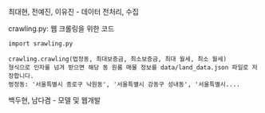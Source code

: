 최대현, 전예진, 이유진 - 데이터 전처리, 수집

crawling.py: 웹 크롤링을 위한 코드

```
import srawling.py

crawling.crawling(법정동, 최대보증금, 최소보증금, 최대 월세, 최소 월세)
형식으로 인자를 넘겨 받으면 해당 동 원룸 매물 정보를 data/land_data.json 파일로 저장합니다.
벙정동: '서울특별시 종로구 낙원동', '서울특별시 강동구 성내동', '서울특별시....
```

백두현, 남다겸 - 모델 및 웹개발
